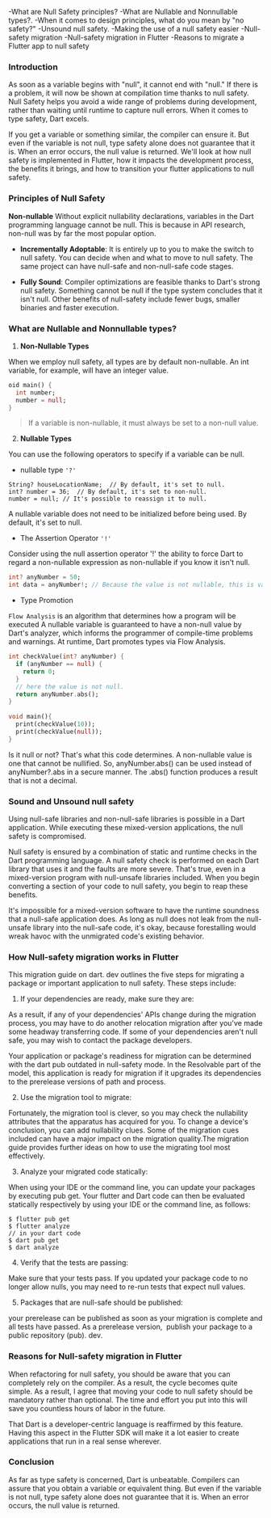 -What are Null Safety principles?
-What are Nullable and Nonnullable types?.
-When it comes to design principles, what do you mean by "no safety?"
-Unsound null safety.
-Making the use of a null safety easier
-Null-safety migration
-Null-safety migration in Flutter
-Reasons to migrate a Flutter app to null safety


### Introduction
As soon as a variable begins with "null", it cannot end with "null." If there is a problem, it will now be shown at compilation time thanks to null safety. Null Safety helps you avoid a wide range of problems during development, rather than waiting until runtime to capture null errors.
When it comes to type safety, Dart excels.

 If you get a variable or something similar, the compiler can ensure it. But even if the variable is not null, type safety alone does not guarantee that it is. When an error occurs, the null value is returned. We'll look at how null safety is implemented in Flutter, how it impacts the development process, the benefits it brings, and how to transition your flutter applications to null safety.
### Principles of Null Safety
**Non-nullable** Without explicit nullability declarations, variables in the Dart programming language cannot be null. This is because in API research, non-null was by far the most popular option.

- **Incrementally Adoptable**: It is entirely up to you to make the switch to null safety. You can decide when and what to move to null safety. The same project can have null-safe and non-null-safe code stages.

- **Fully Sound**: Compiler optimizations are feasible thanks to Dart's strong null safety. Something cannot be null if the type system concludes that it isn't null. Other benefits of null-safety include fewer bugs, smaller binaries and faster execution.
### What are Nullable and Nonnullable types?
1. **Non-Nullable Types**

When we employ null safety, all types are by default non-nullable. An int variable, for example, will have an integer value.
```Dart
oid main() {
  int number;
  number = null; 
}
```
> If a variable is non-nullable, it must always be set to a non-null value.
2. **Nullable Types**

You can use the following operators to specify if a variable can be null.
- nullable type `'?'` 
```
String? houseLocationName;  // By default, it's set to null.
int? number = 36;  // By default, it's set to non-null.
number = null; // It's possible to reassign it to null.
```
A nullable variable does not need to be initialized before being used. By default, it's set to null.
- The Assertion Operator `'!'`

Consider using the null assertion operator '!' the ability to force Dart to regard a non-nullable expression as non-nullable if you know it isn't null.
```dart
int? anyNumber = 50;
int data = anyNumber!; // Because the value is not nullable, this is valid
```
- Type Promotion 

`Flow Analysis` is an algorithm that determines how a program will be executed
A nullable variable is guaranteed to have a non-null value by Dart's analyzer, which informs the programmer of compile-time problems and warnings. At runtime, Dart promotes types via Flow Analysis. 
```dart
int checkValue(int? anyNumber) {
  if (anyNumber == null) {
    return 0;
  }
  // here the value is not null.
  return anyNumber.abs();
}
  
void main(){
  print(checkValue(10));
  print(checkValue(null));
}
```
Is it null or not? That's what this code determines. A non-nullable value is one that cannot be nullified. So, anyNumber.abs() can be used instead of anyNumber?.abs in a secure manner. The .abs() function produces a result that is not a decimal.
### Sound and Unsound null safety
Using null-safe libraries and non-null-safe libraries is possible in a Dart application. While executing these mixed-version applications, the null safety is compromised.

Null safety is ensured by a combination of static and runtime checks in the Dart programming language. A null safety check is performed on each Dart library that uses it and the faults are more severe. That's true, even in a mixed-version program with null-unsafe libraries included. When you begin converting a section of your code to null safety, you begin to reap these benefits.

It's impossible for a mixed-version software to have the runtime soundness that a null-safe application does. As long as null does not leak from the null-unsafe library into the null-safe code, it's okay, because forestalling would wreak havoc with the unmigrated code's existing behavior.
### How Null-safety migration works in Flutter
This migration guide on dart. dev outlines the five steps for migrating a package or important application to null safety.
These steps include:
1. If your dependencies are ready, make sure they are:

As a result, if any of your dependencies' APIs change during the migration process, you may have to do another relocation migration after you've made some headway transferring code. If some of your dependencies aren't null safe, you may wish to contact the package developers. 

Your application or package's readiness for migration can be determined with the dart pub outdated in null-safety mode. In the Resolvable part of the model, this application is ready for migration if it upgrades its dependencies to the prerelease versions of path and process.

2. Use the migration tool to migrate:

Fortunately, the migration tool is clever, so you may check the nullability attributes that the apparatus has acquired for you. To change a device's conclusion, you can add nullability clues. Some of the migration cues included can have a major impact on the migration quality.The migration guide provides further ideas on how to use the migrating tool most effectively.

3. Analyze your migrated code statically:

 When using your IDE or the command line, you can update your packages by executing pub get. Your flutter and Dart code can then be evaluated statically respectively by using your IDE or the command line, as follows:
 ```
$ flutter pub get
$ flutter analyze
// in your dart code
$ dart pub get
$ dart analyze
 ```
 4. Verify that the tests are passing:

 Make sure that your tests pass. If you updated your package code to no longer allow nulls, you may need to re-run tests that expect null values.

 5. Packages that are null-safe should be published:

 your prerelease can be published as soon as your migration is complete and all tests have passed. As a prerelease version,  publish your package to a public repository (pub). dev.
 ### Reasons for Null-safety migration in Flutter
 When refactoring for null safety, you should be aware that you can completely rely on the compiler. As a result, the cycle becomes quite simple. As a result, I agree that moving your code to null safety should be mandatory rather than optional. The time and effort you put into this will save you countless hours of labor in the future.

 That Dart is a developer-centric language is reaffirmed by this feature. Having this aspect in the Flutter SDK will make it a lot easier to create applications that run in a real sense wherever.

 ### Conclusion
As far as type safety is concerned, Dart is unbeatable. Compilers can assure that you obtain a variable or equivalent thing. But even if the variable is not null, type safety alone does not guarantee that it is. When an error occurs, the null value is returned.